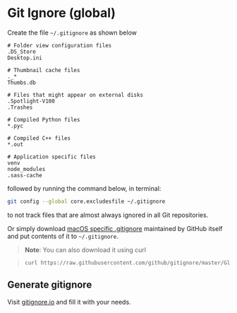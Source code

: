 # Git Ignore (global)

Create the file `~/.gitignore` as shown below

```gitignore
# Folder view configuration files
.DS_Store
Desktop.ini

# Thumbnail cache files
._*
Thumbs.db

# Files that might appear on external disks
.Spotlight-V100
.Trashes

# Compiled Python files
*.pyc

# Compiled C++ files
*.out

# Application specific files
venv
node_modules
.sass-cache
```

followed by running the command below, in terminal:

```sh
git config --global core.excludesfile ~/.gitignore
```

to not track files that are almost always ignored in all Git repositories.

Or simply download [macOS specific .gitignore](https://github.com/github/gitignore/blob/master/Global/macOS.gitignore) maintained by GitHub itself and put contents of it to `~/.gitignore`.

>**Note**: You can also download it using curl

>```sh
>curl https://raw.githubusercontent.com/github/gitignore/master/Global/macOS.gitignore -o ~/.gitignore
>```

## Generate gitignore

Visit [gitignore.io](https://www.gitignore.io/?templates=macos) and fill it with your needs.
